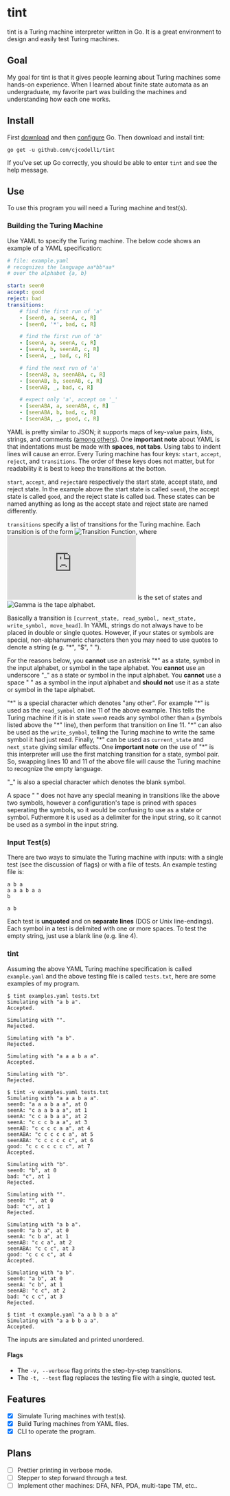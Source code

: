 # tint

tint is a Turing machine interpreter written in Go.
It is a great environment to design and easily test Turing machines.

## Goal

My goal for tint is that it gives people learning about Turing machines some hands-on experience.
When I learned about finite state automata as an undergraduate, my favorite part was building the machines and understanding how each one works.

## Install

First [download](https://golang.org/dl/) and then [configure](https://golang.org/doc/install) Go. Then download and install tint:

`go get -u github.com/cjcodell1/tint`

If you've set up Go correctly, you should be able to enter `tint` and see the help message.

## Use

To use this program you will need a Turing machine and test(s).

### Building the Turing Machine

Use YAML to specify the Turing machine. The below code shows an example of a YAML specification:

```yaml
# file: example.yaml
# recognizes the language aa*bb*aa*
# over the alphabet {a, b}

start: seen0
accept: good
reject: bad
transitions:
    # find the first run of 'a'
    - [seen0, a, seenA, c, R]
    - [seen0, '*', bad, c, R]

    # find the first run of 'b'
    - [seenA, a, seenA, c, R]
    - [seenA, b, seenAB, c, R]
    - [seenA, _, bad, c, R]

    # find the next run of 'a'
    - [seenAB, a, seenABA, c, R]
    - [seenAB, b, seenAB, c, R]
    - [seenAB, _, bad, c, R]

    # expect only 'a', accept on '_'
    - [seenABA, a, seenABA, c, R]
    - [seenABA, b, bad, c, R]
    - [seenABA, _, good, c, R]
```

YAML is pretty similar to JSON; it supports maps of key-value pairs, lists, strings, and comments ([among others](https://yaml.org/)).
One **important note** about YAML is that indentations must be made with **spaces**, **not tabs**.
Using tabs to indent lines will cause an error.
Every Turing machine has four keys: `start`, `accept`, `reject`, and `transitions`.
The order of these keys does not matter, but for readability it is best to keep the transitions at the botton.

`start`, `accept`, and `reject`are respectively the start state, accept state, and reject state.
In the example above the start state is called `seen0`, the accept state is called `good`, and the reject state is called `bad`.
These states can be named anything as long as the accept state and reject state are named differently.

`transitions` specify a list of transitions for the Turing machine.
Each transition is of the form
![Transition Function](https://latex.codecogs.com/gif.latex?\delta:&space;Q&space;\times&space;\Gamma&space;\to&space;Q&space;\times&space;\Gamma&space;\times&space;\{\text{L},&space;\text{R}\}), where ![Q](https://latex.codecogs.com/gif.latex?Q) is the set of states and ![Gamma](https://latex.codecogs.com/gif.latex?\Gamma) is the tape alphabet.

Basically a transition is `[current_state, read_symbol, next_state, write_symbol, move_head]`.
In YAML, strings do not always have to be placed in double or single quotes.
However, if your states or symbols are special, non-alphanumeric characters then you may need to use quotes to denote a string (e.g. "\*", "$", " ").

For the reasons below, you **cannot** use an asterisk "\*" as a state, symbol in the input alphabet, or symbol in the tape alphabet.
You **cannot** use an underscore "\_" as a state or symbol in the input alphabet.
You **cannot** use a space " " as a symbol in the input alphabet and **should not** use it as a state or symbol in the tape alphabet.

"\*" is a special character which denotes "any other".
For example "\*" is used as the `read_symbol` on line 11 of the above example.
This tells the Turing machine if it is in state `seen0` reads any symbol other than `a` (symbols listed above the "\*" line), then perform that transition on line 11.
"\*" can also be used as the `write_symbol`, telling the Turing machine to write the same symbol it had just read.
Finally, "\*" can be used as `current_state` and `next_state` giving similar effects.
One **important note** on the use of "\*" is this interpreter will use the first matching transition for a state, symbol pair.
So, swapping lines 10 and 11 of the above file will cause the Turing machine to recognize the empty language.

"\_" is also a special character which denotes the blank symbol.

A space " " does not have any special meaning in transitions like the above two symbols, however a configuration's tape is prined with spaces seperating the symbols, so it would be confusing to use as a state or symbol.
Futhermore it is used as a delimiter for the input string, so it cannot be used as a symbol in the input string.

### Input Test(s)

There are two ways to simulate the Turing machine with inputs: with a single test (see the discussion of flags) or with a file of tests.
An example testing file is:

```
a b a
a a a b a a
b

a b
```

Each test is **unquoted** and on **separate lines** (DOS or Unix line-endings).
Each symbol in a test is delimited with one or more spaces.
To test the empty string, just use a blank line (e.g. line 4).

### tint

Assuming the above YAML Turing machine specification is called `example.yaml` and the above testing file is called `tests.txt`, here are some examples of my program.

```
$ tint examples.yaml tests.txt
Simulating with "a b a".
Accepted.

Simulating with "".
Rejected.

Simulating with "a b".
Rejected.

Simulating with "a a a b a a".
Accepted.

Simulating with "b".
Rejected.

```
```
$ tint -v examples.yaml tests.txt
Simulating with "a a a b a a".
seen0: "a a a b a a", at 0
seenA: "c a a b a a", at 1
seenA: "c c a b a a", at 2
seenA: "c c c b a a", at 3
seenAB: "c c c c a a", at 4
seenABA: "c c c c c a", at 5
seenABA: "c c c c c c", at 6
good: "c c c c c c c", at 7
Accepted.

Simulating with "b".
seen0: "b", at 0
bad: "c", at 1
Rejected.

Simulating with "".
seen0: "", at 0
bad: "c", at 1
Rejected.

Simulating with "a b a".
seen0: "a b a", at 0
seenA: "c b a", at 1
seenAB: "c c a", at 2
seenABA: "c c c", at 3
good: "c c c c", at 4
Accepted.

Simulating with "a b".
seen0: "a b", at 0
seenA: "c b", at 1
seenAB: "c c", at 2
bad: "c c c", at 3
Rejected.

```
```
$ tint -t example.yaml "a a b b a a"
Simulating with "a a b b a a".
Accepted.

```
The inputs are simulated and printed unordered.

#### Flags

- The `-v, --verbose` flag prints the step-by-step transitions.
- The `-t, --test` flag replaces the testing file with a single, quoted test.

## Features

- [X] Simulate Turing machines with test(s).
- [X] Build Turing machines from YAML files.
- [X] CLI to operate the program.

## Plans

- [ ] Prettier printing in verbose mode.
- [ ] Stepper to step forward through a test.
- [ ] Implement other machines: DFA, NFA, PDA, multi-tape TM, etc..
